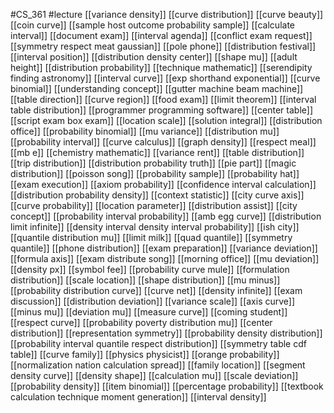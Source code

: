 #CS_361
#lecture
[[variance density]]
[[curve distribution]]
[[curve beauty]]
[[coin curve]]
[[sample host outcome probability sample]]
[[calculate interval]]
[[document exam]]
[[interval agenda]]
[[conflict exam request]]
[[symmetry respect meat gaussian]]
[[pole phone]]
[[distribution festival]]
[[interval position]]
[[distribution density center]]
[[shape mu]]
[[adult height]]
[[distribution probability]]
[[technique mathematic]]
[[serendipity finding astronomy]]
[[interval curve]]
[[exp shorthand exponential]]
[[curve binomial]]
[[understanding concept]]
[[gutter machine beam machine]]
[[table direction]]
[[curve region]]
[[food exam]]
[[limit theorem]]
[[interval table distribution]]
[[programmer programming software]]
[[center table]]
[[script exam box exam]]
[[location scale]]
[[solution integral]]
[[distribution office]]
[[probability binomial]]
[[mu variance]]
[[distribution mu]]
[[probability interval]]
[[curve calculus]]
[[graph density]]
[[respect meal]]
[[mb e]]
[[chemistry mathematic]]
[[variance rent]]
[[table distribution]]
[[trip distribution]]
[[distribution probability truth]]
[[pie part]]
[[magic distribution]]
[[poisson song]]
[[probability sample]]
[[probability hat]]
[[exam execution]]
[[axiom probability]]
[[confidence interval calculation]]
[[distribution probability density]]
[[context statistic]]
[[city curve axis]]
[[curve probability]]
[[location parameter]]
[[distribution assist]]
[[city concept]]
[[probability interval probability]]
[[amb egg curve]]
[[distribution limit infinite]]
[[density interval density interval probability]]
[[ish city]]
[[quantile distribution mu]]
[[limit milk]]
[[quad quantile]]
[[symmetry quantile]]
[[phone distribution]]
[[exam preparation]]
[[variance deviation]]
[[formula axis]]
[[exam distribute song]]
[[morning office]]
[[mu deviation]]
[[density px]]
[[symbol fee]]
[[probability curve mule]]
[[formulation distribution]]
[[scale location]]
[[shape distribution]]
[[mu minus]]
[[probability distribution curve]]
[[curve net]]
[[density infinite]]
[[exam discussion]]
[[distribution deviation]]
[[variance scale]]
[[axis curve]]
[[minus mu]]
[[deviation mu]]
[[measure curve]]
[[coming student]]
[[respect curve]]
[[probability poverty distribution mu]]
[[center distribution]]
[[representation symmetry]]
[[probability density distribution]]
[[probability interval quantile respect distribution]]
[[symmetry table cdf table]]
[[curve family]]
[[physics physicist]]
[[orange probability]]
[[normalization nation calculation spread]]
[[family location]]
[[segment density curve]]
[[density shape]]
[[calculation mu]]
[[scale deviation]]
[[probability density]]
[[item binomial]]
[[percentage probability]]
[[textbook calculation technique moment generation]]
[[interval density]]
